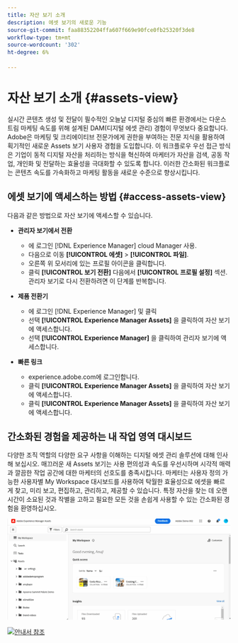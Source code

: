 ```yaml
---
title: 자산 보기 소개
description: 에셋 보기의 새로운 기능
source-git-commit: faa88352204ffa607f669e90fce0fb25320f3de8
workflow-type: tm+mt
source-wordcount: '302'
ht-degree: 6%

---
```


# 자산 보기 소개 {#assets-view}

실시간 콘텐츠 생성 및 전달이 필수적인 오늘날 디지털 중심의 빠른 환경에서는 다운스트림 마케팅 속도를 위해 설계된 DAM(디지털 에셋 관리) 경험이 무엇보다 중요합니다. Adobe은 마케팅 및 크리에이티브 전문가에게 권한을 부여하는 전문 지식을 활용하여 획기적인 새로운 Assets 보기 사용자 경험을 도입합니다. 이 워크플로우 우선 접근 방식은 기업이 동적 디지털 자산을 처리하는 방식을 혁신하여 마케터가 자산을 검색, 공동 작업, 개인화 및 전달하는 효율성을 극대화할 수 있도록 합니다. 이러한 간소화된 워크플로는 콘텐츠 속도를 가속화하고 마케팅 활동을 새로운 수준으로 향상시킵니다.

## 에셋 보기에 액세스하는 방법 {#access-assets-view}

다음과 같은 방법으로 자산 보기에 액세스할 수 있습니다.

* **관리자 보기에서 전환**

   * 에 로그인 [!DNL Experience Manager] cloud Manager 사용.
   * 다음으로 이동 **[!UICONTROL 에셋]** > **[!UICONTROL 파일]**.
   * 오른쪽 위 모서리에 있는 프로필 아이콘을 클릭합니다.
   * 클릭 **[!UICONTROL 보기 전환]** 다음에서 **[!UICONTROL 프로필 설정]** 섹션.
관리자 보기로 다시 전환하려면 이 단계를 반복합니다.

* **제품 전환기**
   * 에 로그인 [!DNL Experience Manager] 및 클릭
   * 선택 **[!UICONTROL Experience Manager Assets]** 을 클릭하여 자산 보기에 액세스합니다.
   * 선택 **[!UICONTROL Experience Manager]** 을 클릭하여 관리자 보기에 액세스합니다.

* **빠른 링크**
   * experience.adobe.com에 로그인합니다.
   * 클릭 **[!UICONTROL Experience Manager Assets]** 을 클릭하여 자산 보기에 액세스합니다.
   * 클릭 **[!UICONTROL Experience Manager Assets]** 을 클릭하여 자산 보기에 액세스합니다.


## 간소화된 경험을 제공하는 내 작업 영역 대시보드

다양한 조직 역할의 다양한 요구 사항을 이해하는 디지털 에셋 관리 솔루션에 대해 인사해 보십시오. 매끄러운 새 Assets 보기는 사용 편의성과 속도를 우선시하며 시각적 매력과 깔끔한 작업 공간에 대한 마케터의 선호도를 충족시킵니다. 마케터는 사용자 정의 가능한 사용자별 My Workspace 대시보드를 사용하여 탁월한 효율성으로 에셋을 빠르게 찾고, 미리 보고, 편집하고, 관리하고, 제공할 수 있습니다. 특정 자산을 찾는 데 오랜 시간이 소요된 것과 작별을 고하고 필요한 모든 것을 손쉽게 사용할 수 있는 간소화된 경험을 환영하십시오.

![Assets Essentials 배포](assets/experiment.gif)

[![안내서 참조](https://helpx.adobe.com/content/dam/help/en/marketing-cloud/how-to/digital-foundation/_jcr_content/main-pars/image_1250343773/see-the-guide-sm.png)](my-workspace.md)



